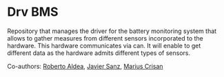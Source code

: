 # Drv BMS

Repository that manages the driver for the battery monitoring system that allows to gather measures
from different sensors incorporated to the hardware. This hardware communicates via can.
It will enable to get different data as the hardware admits different types of sensors.

Co-authors:
[Roberto Aldea](https://pypi.org/user/Raldea/), 
[Javier Sanz](https://pypi.org/user/javibu13/),
[Marius Crisan](https://pypi.org/user/mariuscrsn/)
